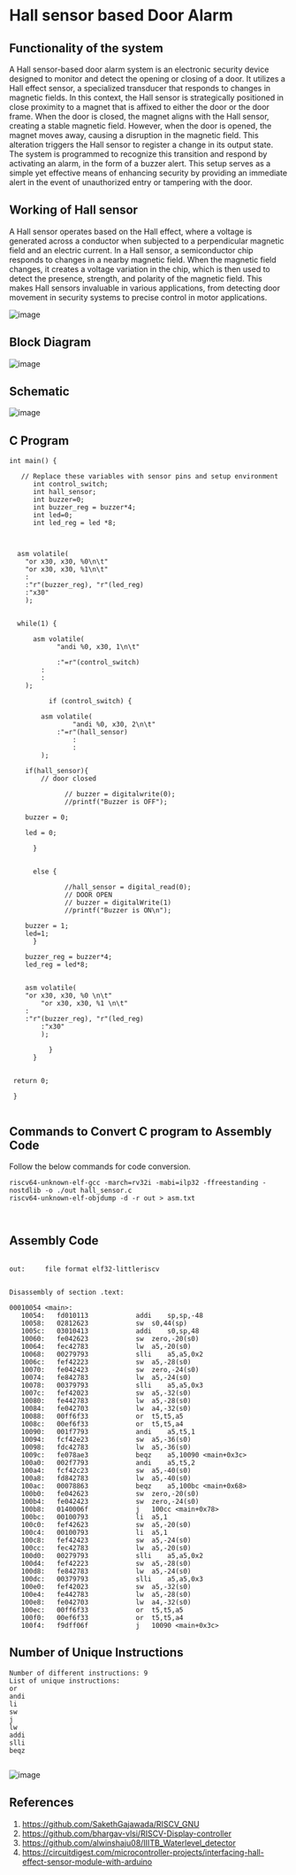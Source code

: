 # Hall sensor based Door Alarm

## Functionality of the system

A Hall sensor-based door alarm system is an electronic security device designed to monitor and detect the opening or closing of a door. It utilizes a Hall effect sensor, a specialized transducer that responds to changes in magnetic fields. In this context, the Hall sensor is strategically positioned in close proximity to a magnet that is affixed to either the door or the door frame. When the door is closed, the magnet aligns with the Hall sensor, creating a stable magnetic field. However, when the door is opened, the magnet moves away, causing a disruption in the magnetic field. This alteration triggers the Hall sensor to register a change in its output state. The system is programmed to recognize this transition and respond by activating an alarm, in the form of a buzzer alert. This setup serves as a simple yet effective means of enhancing security by providing an immediate alert in the event of unauthorized entry or tampering with the door. 

## Working of Hall sensor 

A Hall sensor operates based on the Hall effect, where a voltage is generated across a conductor when subjected to a perpendicular magnetic field and an electric current. In a Hall sensor, a semiconductor chip responds to changes in a nearby magnetic field. When the magnetic field changes, it creates a voltage variation in the chip, which is then used to detect the presence, strength, and polarity of the magnetic field. This makes Hall sensors invaluable in various applications, from detecting door movement in security systems to precise control in motor applications.

![image](https://github.com/amith-bharadwaj/Hall_sensor_based_Door_Alarm/assets/84613258/1af6ecc5-39c7-4b08-a334-40916aa5762d)

## Block Diagram

![image](https://github.com/amith-bharadwaj/Hall_sensor_based_Door_Alarm/assets/84613258/2db483ca-2c8e-4313-b2eb-daa7a3ec7052)

## Schematic

![image](https://github.com/amith-bharadwaj/Hall_sensor_based_Door_Alarm/assets/84613258/408eeda4-4e64-4084-9224-1efe63478635)

## C Program

```
int main() {

   // Replace these variables with sensor pins and setup environment
      int control_switch;
      int hall_sensor;
      int buzzer=0; 
      int buzzer_reg = buzzer*4;
      int led=0; 
      int led_reg = led *8;

  
    	    
  asm volatile(
	"or x30, x30, %0\n\t" 
	"or x30, x30, %1\n\t"
	:
	:"r"(buzzer_reg), "r"(led_reg)
	:"x30"
	);


  while(1) {

	  asm volatile(
        	"andi %0, x30, 1\n\t"
	
        	:"=r"(control_switch)
		:
		:
 	);

          if (control_switch) {

		asm volatile(
        		"andi %0, x30, 2\n\t"
			:"=r"(hall_sensor)
        		:
        		:
	 	);

	if(hall_sensor){
	    // door closed
  
              // buzzer = digitalwrite(0);
              //printf("Buzzer is OFF");
	
	buzzer = 0;
  	
	led = 0;
  	
	  } 

	  
	  else {
          
              //hall_sensor = digital_read(0);         
              // DOOR OPEN
              // buzzer = digitalWrite(1)
              //printf("Buzzer is ON\n");

	buzzer = 1;
	led=1;	
	  }
    
	buzzer_reg = buzzer*4;
	led_reg = led*8;


	asm volatile(
	"or x30, x30, %0 \n\t"
        "or x30, x30, %1 \n\t"
	:
	:"r"(buzzer_reg), "r"(led_reg)
        :"x30"
        );

          }
      }
  
  
 return 0;

 }
	
```
## Commands to Convert C program to Assembly Code

Follow the below commands for code conversion.

```
riscv64-unknown-elf-gcc -march=rv32i -mabi=ilp32 -ffreestanding -nostdlib -o ./out hall_sensor.c 
riscv64-unknown-elf-objdump -d -r out > asm.txt



```
## Assembly Code
```

out:     file format elf32-littleriscv


Disassembly of section .text:

00010054 <main>:
   10054:	fd010113          	addi	sp,sp,-48
   10058:	02812623          	sw	s0,44(sp)
   1005c:	03010413          	addi	s0,sp,48
   10060:	fe042623          	sw	zero,-20(s0)
   10064:	fec42783          	lw	a5,-20(s0)
   10068:	00279793          	slli	a5,a5,0x2
   1006c:	fef42223          	sw	a5,-28(s0)
   10070:	fe042423          	sw	zero,-24(s0)
   10074:	fe842783          	lw	a5,-24(s0)
   10078:	00379793          	slli	a5,a5,0x3
   1007c:	fef42023          	sw	a5,-32(s0)
   10080:	fe442783          	lw	a5,-28(s0)
   10084:	fe042703          	lw	a4,-32(s0)
   10088:	00ff6f33          	or	t5,t5,a5
   1008c:	00ef6f33          	or	t5,t5,a4
   10090:	001f7793          	andi	a5,t5,1
   10094:	fcf42e23          	sw	a5,-36(s0)
   10098:	fdc42783          	lw	a5,-36(s0)
   1009c:	fe078ae3          	beqz	a5,10090 <main+0x3c>
   100a0:	002f7793          	andi	a5,t5,2
   100a4:	fcf42c23          	sw	a5,-40(s0)
   100a8:	fd842783          	lw	a5,-40(s0)
   100ac:	00078863          	beqz	a5,100bc <main+0x68>
   100b0:	fe042623          	sw	zero,-20(s0)
   100b4:	fe042423          	sw	zero,-24(s0)
   100b8:	0140006f          	j	100cc <main+0x78>
   100bc:	00100793          	li	a5,1
   100c0:	fef42623          	sw	a5,-20(s0)
   100c4:	00100793          	li	a5,1
   100c8:	fef42423          	sw	a5,-24(s0)
   100cc:	fec42783          	lw	a5,-20(s0)
   100d0:	00279793          	slli	a5,a5,0x2
   100d4:	fef42223          	sw	a5,-28(s0)
   100d8:	fe842783          	lw	a5,-24(s0)
   100dc:	00379793          	slli	a5,a5,0x3
   100e0:	fef42023          	sw	a5,-32(s0)
   100e4:	fe442783          	lw	a5,-28(s0)
   100e8:	fe042703          	lw	a4,-32(s0)
   100ec:	00ff6f33          	or	t5,t5,a5
   100f0:	00ef6f33          	or	t5,t5,a4
   100f4:	f9dff06f          	j	10090 <main+0x3c>
```

## Number of Unique Instructions

```
Number of different instructions: 9
List of unique instructions:
or
andi
li
sw
j
lw
addi
slli
beqz


```
![image](https://github.com/amith-bharadwaj/Hall_sensor_based_Door_Alarm/assets/84613258/ccca128c-a8bd-4d2a-b4a0-74ced2411bd1)


## References

1. https://github.com/SakethGajawada/RISCV_GNU
2. https://github.com/bhargav-vlsi/RISCV-Display-controller
3. https://github.com/alwinshaju08/IIITB_Waterlevel_detector
4. https://circuitdigest.com/microcontroller-projects/interfacing-hall-effect-sensor-module-with-arduino
